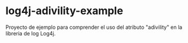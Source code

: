 # log4j-adivility-example
Proyecto de ejemplo para comprender el uso del atributo "adivility" en la libreria de log Log4j.
